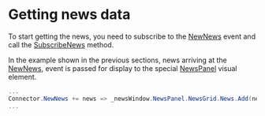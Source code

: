 # Getting news data

To start getting the news, you need to subscribe to the [NewNews](xref:StockSharp.Algo.Connector.NewNews) event and call the [SubscribeNews](xref:StockSharp.Algo.Connector.SubscribeNews) method.

In the example shown in the previous sections, news arriving at the [NewNews](xref:StockSharp.Algo.Connector.NewNews), event is passed for display to the special [NewsPanel](xref:StockSharp.Xaml.NewsPanel) visual element.

```cs
...
Connector.NewNews += news => _newsWindow.NewsPanel.NewsGrid.News.Add(news);
...
							
```
